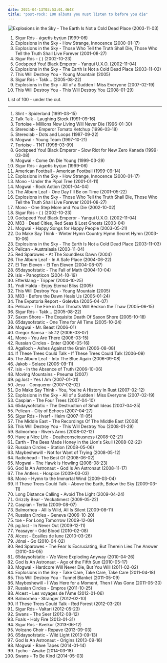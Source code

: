 ```yaml
---
date: 2021-04-13T03:53:01.464Z
title: "post-rock: 100 albums you must listen to before you die"
---
```

![Explosions in the Sky - The Earth Is Not a Cold Dead Place (2003-11-03)](http://coverartarchive.org/release/ca19daf0-1d0e-4bc4-9972-b2a1dab4356d/15041243224-500.jpg "Explosions in the Sky - The Earth Is Not a Cold Dead Place (2003-11-03)")
<ol class="albums">
<li data-cover="http://coverartarchive.org/release/3f38169f-6501-4383-8a0e-06d416338e8f/6928375238-500.jpg" data-tags="post-rock" role="button">Sigur Rós - ágætis byrjun (1999-06)</li>
<li data-cover="http://coverartarchive.org/release/3cf540c3-fed6-3e22-9b9c-404927874050/2835781208-500.jpg" data-tags="post-rock" role="button">Explosions in the Sky - How Strange, Innocence (2000-01-17)</li>
<li data-cover="http://coverartarchive.org/release/6d34fe86-5e12-373e-b02b-7f4777543724/12154902728-500.jpg" data-tags="post-rock" role="button">Explosions in the Sky - Those Who Tell the Truth Shall Die, Those Who Tell the Truth Shall Live Forever (2001-08-27)</li>
<li data-cover="https://img.discogs.com/VheYISXt_58od4eKphk3Dpi-pWA=/fit-in/600x529/filters:strip_icc():format(jpeg):mode_rgb():quality(90)/discogs-images/R-69857-1505864447-6375.jpeg.jpg" data-tags="post-rock" role="button">Sigur Rós - ( ) (2002-10-23)</li>
<li data-cover="http://coverartarchive.org/release/41bb9343-aec0-4619-8e8b-cf3d74d7d8fe/25247815398-500.jpg" data-tags="post-rock" role="button">Godspeed You! Black Emperor - Yanqui U.X.O. (2002-11-04)</li>
<li data-cover="http://coverartarchive.org/release/ca19daf0-1d0e-4bc4-9972-b2a1dab4356d/15041243224-500.jpg" data-tags="post-rock" role="button">Explosions in the Sky - The Earth Is Not a Cold Dead Place (2003-11-03)</li>
<li data-cover="https://img.discogs.com/hTywSIGX36GrVMcBP_DkZUS9sJ4=/fit-in/600x600/filters:strip_icc():format(jpeg):mode_rgb():quality(90)/discogs-images/R-1269964-1235539919.jpeg.jpg" data-tags="post-rock" role="button">This Will Destroy You - Young Mountain (2005)</li>
<li data-cover="http://coverartarchive.org/release/4e5c0257-cf0e-3ece-95e6-bf3dc4c18f2b/8227839938-500.jpg" data-tags="post-rock" role="button">Sigur Rós - Takk... (2005-08-22)</li>
<li data-cover="https://via.placeholder.com/450" data-tags="post-rock" role="button">Explosions in the Sky - All of a Sudden I Miss Everyone (2007-02-19)</li>
<li data-cover="http://coverartarchive.org/release/d0625be2-7d18-4ed8-a121-352ba282bd78/3370136741-500.jpg" data-tags="post-rock" role="button">This Will Destroy You - This Will Destroy You (2008-01-29)</li>
</ol>
List of 100 - under the cut.
<!-- more -->

_________________

<ol class="albums">
<li data-cover="http://coverartarchive.org/release/a16b871f-3b71-3bb0-9a9d-798b513a4fc0/11175324617-500.jpg" data-tags="post-rock, math rock" role="button">
Slint - Spiderland (1991-03-15)
</li>
<li data-cover="https://via.placeholder.com/450" data-tags="post-rock" role="button">
Talk Talk - Laughing Stock (1991-09-16)
</li>
<li data-cover="http://coverartarchive.org/release/19d89c34-6a91-4e7a-8d8a-499159e781cf/4483481718-500.jpg" data-tags="post-rock" role="button">
Tortoise - Millions Now Living Will Never Die (1996-01-30)
</li>
<li data-cover="https://img.discogs.com/4HkJGrtDwv0XVzjdnvH6ZADsIWc=/fit-in/600x537/filters:strip_icc():format(jpeg):mode_rgb():quality(90)/discogs-images/R-3327885-1325950798.jpeg.jpg" data-tags="electronic, experimental" role="button">
Stereolab - Emperor Tomato Ketchup (1996-03-18)
</li>
<li data-cover="http://coverartarchive.org/release/ac08220a-ca91-3c93-b31b-b231270773af/11622727078-500.jpg" data-tags="lounge, electronic, post-rock" role="button">
Stereolab - Dots and Loops (1997-09-22)
</li>
<li data-cover="https://img.discogs.com/MgbCo9h_A8B38ho2LhtEa6QR07k=/fit-in/300x300/filters:strip_icc():format(jpeg):mode_rgb():quality(90)/discogs-images/R-3204761-1320403054.jpeg.jpg" data-tags="post-rock" role="button">
Mogwai - Young Team (1997-10-21)
</li>
<li data-cover="http://coverartarchive.org/release/db2b85d1-912d-3965-bd5e-7c9dc18e2af1/22029271309-500.jpg" data-tags="post-rock" role="button">
Tortoise - TNT (1998-03-09)
</li>
<li data-cover="http://coverartarchive.org/release/745cec89-d876-4e34-9b26-281d6a8d7cac/1667179400-500.jpg" data-tags="post-rock" role="button">
Godspeed You! Black Emperor - Slow Riot for New Zero Kanada (1999-03-08)
</li>
<li data-cover="http://coverartarchive.org/release/3e24ce0c-8c65-3d11-a595-bd404d8695cc/6096170352-500.jpg" data-tags="post-rock" role="button">
Mogwai - Come On Die Young (1999-03-29)
</li>
<li data-cover="http://coverartarchive.org/release/3f38169f-6501-4383-8a0e-06d416338e8f/6928375238-500.jpg" data-tags="post-rock" role="button">
Sigur Rós - ágætis byrjun (1999-06)
</li>
<li data-cover="http://coverartarchive.org/release/aa4983e3-f20f-48fd-a446-8230a71c470b/7248178022-500.jpg" data-tags="indie rock, emo" role="button">
American Football - American Football (1999-09-14)
</li>
<li data-cover="http://coverartarchive.org/release/3cf540c3-fed6-3e22-9b9c-404927874050/2835781208-500.jpg" data-tags="post-rock" role="button">
Explosions in the Sky - How Strange, Innocence (2000-01-17)
</li>
<li data-cover="http://coverartarchive.org/release/6019dd2a-43ce-4f3c-9206-0f6e6e867dbc/9526726936-500.jpg" data-tags="post-rock" role="button">
Mono - Under the Pipal Tree (2001-01-11)
</li>
<li data-cover="http://coverartarchive.org/release/33a19b38-195f-4d41-82aa-60784b63e008/9519834306-500.jpg" data-tags="post-rock" role="button">
Mogwai - Rock Action (2001-04-04)
</li>
<li data-cover="http://coverartarchive.org/release/ac46568e-7818-4351-8d8a-a59ce427e636/21974963842-500.jpg" data-tags="post-rock" role="button">
The Album Leaf - One Day I'll Be on Time (2001-05-22)
</li>
<li data-cover="http://coverartarchive.org/release/6d34fe86-5e12-373e-b02b-7f4777543724/12154902728-500.jpg" data-tags="post-rock" role="button">
Explosions in the Sky - Those Who Tell the Truth Shall Die, Those Who Tell the Truth Shall Live Forever (2001-08-27)
</li>
<li data-cover="http://coverartarchive.org/release/a80c691b-9444-3db0-9bfe-ff08f7b23e62/11071657210-500.jpg" data-tags="post-rock" role="button">
Mono - One Step More and You Die (2002-10-02)
</li>
<li data-cover="https://img.discogs.com/VheYISXt_58od4eKphk3Dpi-pWA=/fit-in/600x529/filters:strip_icc():format(jpeg):mode_rgb():quality(90)/discogs-images/R-69857-1505864447-6375.jpeg.jpg" data-tags="post-rock" role="button">
Sigur Rós - ( ) (2002-10-23)
</li>
<li data-cover="http://coverartarchive.org/release/41bb9343-aec0-4619-8e8b-cf3d74d7d8fe/25247815398-500.jpg" data-tags="post-rock" role="button">
Godspeed You! Black Emperor - Yanqui U.X.O. (2002-11-04)
</li>
<li data-cover="https://img.discogs.com/cPOAGSV5Ub7EhGwDZKsrFmxKs00=/fit-in/600x597/filters:strip_icc():format(jpeg):mode_rgb():quality(90)/discogs-images/R-2711857-1362859603-3556.jpeg.jpg" data-tags="electronic, shoegaze" role="button">
M83 - Dead Cities, Red Seas & Lost Ghosts (2003-04)
</li>
<li data-cover="http://coverartarchive.org/release/b82ec0ff-d0d7-3af1-ac8c-78440e5f1c62/19956977765-500.jpg" data-tags="post-rock" role="button">
Mogwai - Happy Songs for Happy People (2003-05-21)
</li>
<li data-cover="https://img.discogs.com/dIVo8W4pFFey26llqo4MiI4cueQ=/fit-in/600x600/filters:strip_icc():format(jpeg):mode_rgb():quality(90)/discogs-images/R-613301-1167145727.jpeg.jpg" data-tags="post-rock" role="button">
Do Make Say Think - Winter Hymn Country Hymn Secret Hymn (2003-10-06)
</li>
<li data-cover="http://coverartarchive.org/release/ca19daf0-1d0e-4bc4-9972-b2a1dab4356d/15041243224-500.jpg" data-tags="post-rock" role="button">
Explosions in the Sky - The Earth Is Not a Cold Dead Place (2003-11-03)
</li>
<li data-cover="http://coverartarchive.org/release/71794ed3-3763-482b-b24e-7a6adf751aa9/22635557412-500.jpg" data-tags="post-rock, post-metal, sludge" role="button">
Pelican - Australasia (2003-11-04)
</li>
<li data-cover="https://img.discogs.com/W6C-QpKrpalhXPs4aDLwy56iQek=/fit-in/500x500/filters:strip_icc():format(jpeg):mode_rgb():quality(90)/discogs-images/R-558039-1131320823.jpeg.jpg" data-tags="post-rock" role="button">
Red Sparowes - At The Soundless Dawn (2004)
</li>
<li data-cover="http://coverartarchive.org/release/cc681229-1e2a-306d-b01c-c6f058f229bf/27655285092-500.jpg" data-tags="post-rock, instrumental" role="button">
The Album Leaf - In A Safe Place (2004-06-22)
</li>
<li data-cover="http://coverartarchive.org/release/db3eebbe-4d38-4cf9-8e70-2ee2643bcac1/23731746910-500.jpg" data-tags="post-rock" role="button">
El Ten Eleven - El Ten Eleven (2004-08-07)
</li>
<li data-cover="http://coverartarchive.org/release/e0e6f524-90b3-400a-aa4c-ab89e9c172f0/13891715369-500.jpg" data-tags="post-rock" role="button">
65daysofstatic - The Fall of Math (2004-10-04)
</li>
<li data-cover="http://coverartarchive.org/release/90088a59-b98d-4960-9abf-71a65ef16e71/14236443791-500.jpg" data-tags="post-metal" role="button">
Isis - Panopticon (2004-10-19)
</li>
<li data-cover="https://img.discogs.com/vDrhdpiSCQOv2B2i_eL7O77oHPg=/fit-in/500x446/filters:strip_icc():format(jpeg):mode_rgb():quality(90)/discogs-images/R-339667-1321456005.jpeg.jpg" data-tags="post-rock, electronic" role="button">
Efterklang - Tripper (2004-10-25)
</li>
<li data-cover="http://coverartarchive.org/release/e750d3d5-d213-3b14-8ae3-740bb58e0767/6253524832-500.jpg" data-tags="post-rock" role="button">
Yndi Halda - Enjoy Eternal Bliss (2005)
</li>
<li data-cover="https://img.discogs.com/hTywSIGX36GrVMcBP_DkZUS9sJ4=/fit-in/600x600/filters:strip_icc():format(jpeg):mode_rgb():quality(90)/discogs-images/R-1269964-1235539919.jpeg.jpg" data-tags="post-rock" role="button">
This Will Destroy You - Young Mountain (2005)
</li>
<li data-cover="http://coverartarchive.org/release/db85c244-53e7-441c-bab0-52c9c0d27450/1485479058-500.jpg" data-tags="electronic, shoegaze" role="button">
M83 - Before the Dawn Heals Us (2005-01-24)
</li>
<li data-cover="https://via.placeholder.com/450" data-tags="post-rock" role="button">
The Evpatoria Report - Golevka (2005-04-07)
</li>
<li data-cover="http://coverartarchive.org/release/65c232e4-cd6d-4354-a623-eab1b463d9b0/22635528848-500.jpg" data-tags="post-rock, instrumental" role="button">
Pelican - The Fire in Our Throats Will Beckon the Thaw (2005-06-15)
</li>
<li data-cover="http://coverartarchive.org/release/4e5c0257-cf0e-3ece-95e6-bf3dc4c18f2b/8227839938-500.jpg" data-tags="post-rock" role="button">
Sigur Rós - Takk... (2005-08-22)
</li>
<li data-cover="http://coverartarchive.org/release/24e54209-48ee-460c-b6c3-42df790f3ca9/10135113250-500.jpg" data-tags="post-rock" role="button">
Saxon Shore - The Exquisite Death Of Saxon Shore (2005-10-18)
</li>
<li data-cover="http://coverartarchive.org/release/a41e4735-76af-4ee3-aa0f-1d12eda2bf25/2737978532-500.jpg" data-tags="post-rock" role="button">
65daysofstatic - One Time for All Time (2005-10-24)
</li>
<li data-cover="https://img.discogs.com/x6SWrlbfsNYQ1w-fyD5DPOiuwpY=/fit-in/600x617/filters:strip_icc():format(jpeg):mode_rgb():quality(90)/discogs-images/R-699064-1599320517-4791.jpeg.jpg" data-tags="post-rock" role="button">
Mogwai - Mr. Beast (2006-01)
</li>
<li data-cover="https://img.discogs.com/HPCdbxJqpPcVjkR_WUklKAT8KDw=/fit-in/150x150/filters:strip_icc():format(jpeg):mode_rgb():quality(90)/discogs-images/R-5340331-1390948623-9950.jpeg.jpg" data-tags="post-rock" role="button">
Gregor Samsa - 55:12 (2006-03-07)
</li>
<li data-cover="http://coverartarchive.org/release/3bfa4c29-3425-320d-87ae-f6d0e9e83b75/3361339988-500.jpg" data-tags="post-rock" role="button">
Mono - You Are There (2006-03-15)
</li>
<li data-cover="https://img.discogs.com/6ifi1redUdOzAAkz0gVZTZbrRvY=/fit-in/300x300/filters:strip_icc():format(jpeg):mode_rgb():quality(90)/discogs-images/R-801151-1382705063-4726.jpeg.jpg" data-tags="post-rock, instrumental" role="button">
Russian Circles - Enter (2006-05-16)
</li>
<li data-cover="http://coverartarchive.org/release/b943e89a-2ae7-4cce-940a-c434c4f068cf/19071273840-500.jpg" data-tags="doom metal, folk metal, progressive metal" role="button">
Agalloch - Ashes Against the Grain (2006-08-08)
</li>
<li data-cover="http://coverartarchive.org/release/5c3fcbf5-4d4c-352f-9701-bc3e246e6c95/6533494753-500.jpg" data-tags="post-rock" role="button">
If These Trees Could Talk - If These Trees Could Talk (2006-09)
</li>
<li data-cover="https://img.discogs.com/GPy5UWU-bunOlZMGD56Pky5MSg0=/fit-in/600x529/filters:strip_icc():format(jpeg):mode_rgb():quality(90)/discogs-images/R-789533-1532239155-6833.jpeg.jpg" data-tags="post-rock" role="button">
The Album Leaf - Into The Blue Again (2006-09-08)
</li>
<li data-cover="http://coverartarchive.org/release/3c1a6130-416f-4d8d-8731-98a7f11b8b2a/2884904467-500.jpg" data-tags="post-rock" role="button">
Jakob - Solace (2006-09-11)
</li>
<li data-cover="http://coverartarchive.org/release/0ba88c6e-cc27-4d6b-bf98-638464ec069e/9123370524-500.jpg" data-tags="sludge, post-metal, post-rock" role="button">
Isis - In the Absence of Truth (2006-10-06)
</li>
<li data-cover="http://coverartarchive.org/release/3b5559fd-2ef6-451f-ad05-c7f80d8a5f1b/9546365317-500.jpg" data-tags="post-rock" role="button">
Moving Mountains - Pneuma (2007)
</li>
<li data-cover="http://coverartarchive.org/release/aa3740d6-5283-4d47-99ab-9837937e743c/8957154758-500.jpg" data-tags="post-rock" role="button">
pg.lost - Yes I Am (2007-01-01)
</li>
<li data-cover="http://coverartarchive.org/release/3a99332d-e326-46d6-acdc-f9935bdb9efb/26240956893-500.jpg" data-tags="post-rock, shoegaze, drone, experimental" role="button">
Jesu - Conqueror (2007-02-02)
</li>
<li data-cover="http://coverartarchive.org/release/41edeb3e-bb68-3ddc-87a8-c7ed8964e730/2155282117-500.jpg" data-tags="post-rock" role="button">
Do Make Say Think - You, You're A History In Rust (2007-02-12)
</li>
<li data-cover="https://via.placeholder.com/450" data-tags="post-rock" role="button">
Explosions in the Sky - All of a Sudden I Miss Everyone (2007-02-19)
</li>
<li data-cover="http://coverartarchive.org/release/2117afca-c69d-3225-bd8c-ac469ef043cd/14990944529-500.jpg" data-tags="post-rock" role="button">
Caspian - The Four Trees (2007-04-10)
</li>
<li data-cover="http://coverartarchive.org/release/72bc36e5-6af1-4d62-b72d-ec60cfa5fea6/3248569775-500.jpg" data-tags="post-rock" role="button">
65daysofstatic - The Destruction of Small Ideas (2007-04-25)
</li>
<li data-cover="http://coverartarchive.org/release/8dcdef43-6ca6-45b8-90f9-9eefe8e038d0/16157041487-500.jpg" data-tags="post-rock" role="button">
Pelican - City of Echoes (2007-04-27)
</li>
<li data-cover="http://coverartarchive.org/release/a8270390-c345-4d3a-a341-187722f75160/8583241241-500.jpg" data-tags="post-rock, icelandic" role="button">
Sigur Rós - Hvarf - Heim (2007-11-05)
</li>
<li data-cover="https://img.discogs.com/UBd7YqXMjTGwZKEQrXE1EotW9co=/fit-in/600x800/filters:strip_icc():format(jpeg):mode_rgb():quality(90)/discogs-images/R-1944687-1546335869-8526.jpeg.jpg" data-tags="indie, folk, post-rock, indie folk" role="button">
The Middle East - The Recordings Of The Middle East (2008)
</li>
<li data-cover="http://coverartarchive.org/release/d0625be2-7d18-4ed8-a121-352ba282bd78/3370136741-500.jpg" data-tags="post-rock" role="button">
This Will Destroy You - This Will Destroy You (2008-01-29)
</li>
<li data-cover="http://coverartarchive.org/release/7595a6c9-7ae5-4dc3-b9d1-c96f1a928f45/11979030393-500.jpg" data-tags="post-rock, piano, instrumental, ambient" role="button">
Balmorhea - Rivers Arms (2008-02-12)
</li>
<li data-cover="http://coverartarchive.org/release/1b354727-7edb-4216-b416-67a4a9030fb4/27119269087-500.jpg" data-tags="shoegaze" role="button">
Have a Nice Life - Deathconsciousness (2008-02-21)
</li>
<li data-cover="http://coverartarchive.org/release/af17e2e2-6b02-44b8-a848-67c7f66f6803/17517986245-500.jpg" data-tags="drone, instrumental, post-rock" role="button">
Earth - The Bees Made Honey in the Lion's Skull (2008-02-22)
</li>
<li data-cover="https://img.discogs.com/WeMm4fW-DXjuCRJ7rbJgEVB51UI=/fit-in/600x529/filters:strip_icc():format(jpeg):mode_rgb():quality(90)/discogs-images/R-1358916-1532781976-1391.jpeg.jpg" data-tags="post-rock, instrumental" role="button">
Russian Circles - Station (2008-05-06)
</li>
<li data-cover="https://via.placeholder.com/450" data-tags="post-rock" role="button">
Maybeshewill - Not for Want of Trying (2008-05-12)
</li>
<li data-cover="http://coverartarchive.org/release/af8722d8-6248-4b9c-9d30-2183eafa2ed9/7955669731-500.jpg" data-tags="rock, alternative, alternative rock, indie" role="button">
Radiohead - The Best Of (2008-06-02)
</li>
<li data-cover="https://via.placeholder.com/450" data-tags="post-rock" role="button">
Mogwai - The Hawk is Howling (2008-08-23)
</li>
<li data-cover="http://coverartarchive.org/release/bb23df9f-5085-4457-af94-5d92e3f3b56d/4781852879-500.jpg" data-tags="post-rock" role="button">
God Is An Astronaut - God Is An Astronaut (2008-11-17)
</li>
<li data-cover="https://img.discogs.com/GxQjBeFyocuKNcGZ4c-UBv-dTTk=/fit-in/600x600/filters:strip_icc():format(jpeg):mode_rgb():quality(90)/discogs-images/R-1855864-1266676841.jpeg.jpg" data-tags="indie, haunting" role="button">
The Antlers - Hospice (2009-03-03)
</li>
<li data-cover="http://coverartarchive.org/release/d28d9760-c79b-432f-a9dd-54442f2caf45/9526718277-500.jpg" data-tags="post-rock" role="button">
Mono - Hymn to the Immortal Wind (2009-03-04)
</li>
<li data-cover="http://coverartarchive.org/release/c5107679-e2b1-42c4-9281-7f9189a46e15/3357006181-500.jpg" data-tags="post-rock" role="button">
If These Trees Could Talk - Above the Earth, Below the Sky (2009-03-11)
</li>
<li data-cover="http://coverartarchive.org/release/cf381502-2c8d-46df-99d0-f2614549738b/3377039384-500.jpg" data-tags="post-rock" role="button">
Long Distance Calling - Avoid The Light (2009-04-24)
</li>
<li data-cover="http://coverartarchive.org/release/5d7797f1-7efc-350e-8d1f-71c5229502e0/2276646471-500.jpg" data-tags="indie rock" role="button">
Grizzly Bear - Veckatimest (2009-05-22)
</li>
<li data-cover="http://coverartarchive.org/release/cfcef241-4a2c-39d8-95ea-6be87a10f902/3323039609-500.jpg" data-tags="post-rock" role="button">
Caspian - Tertia (2009-08-07)
</li>
<li data-cover="http://coverartarchive.org/release/599a78e5-30ca-4821-a54a-3c1343eff113/18725254022-500.jpg" data-tags="post-rock" role="button">
Balmorhea - All Is Wild, All Is Silent (2009-08-11)
</li>
<li data-cover="http://coverartarchive.org/release/acac3cdb-ccd5-3736-87b3-1554de5a83be/3331811954-500.jpg" data-tags="post-rock" role="button">
Russian Circles - Geneva (2009-10-20)
</li>
<li data-cover="http://coverartarchive.org/release/695060cc-1a85-4dc9-8e85-aa50b74964ef/6304189097-500.jpg" data-tags="post-rock, post rock" role="button">
toe - For Long Tomorrow (2009-12-09)
</li>
<li data-cover="http://coverartarchive.org/release/3ead5b02-bfb8-4a8e-87c5-80b1552eddeb/27862273102-500.jpg" data-tags="post-rock" role="button">
pg.lost - In Never Out (2009-12-11)
</li>
<li data-cover="http://coverartarchive.org/release/8d2dca48-73cb-3739-a6e8-abdca9538134/8303197337-500.jpg" data-tags="indie" role="button">
Yeasayer - Odd Blood (2010-02-08)
</li>
<li data-cover="http://coverartarchive.org/release/33749b62-1fa9-4ab0-b1e2-8696e3386bae/2239809767-500.jpg" data-tags="shoegaze, atmospheric black metal, post-rock" role="button">
Alcest - Écailles de lune (2010-03-26)
</li>
<li data-cover="https://img.discogs.com/UOImzRtyth_QOHrx5B-rmRoqvy8=/fit-in/483x476/filters:strip_icc():format(jpeg):mode_rgb():quality(90)/discogs-images/R-2213328-1270206465.jpeg.jpg" data-tags="post-rock" role="button">
Jónsi - Go (2010-04-02)
</li>
<li data-cover="http://coverartarchive.org/release/44d3ede3-2787-3873-98c5-e4b26fe63e03/29003061537-500.jpg" data-tags="post-rock" role="button">
Red Sparowes - The Fear Is Excruciating, But Therein Lies The Answer (2010-04-05)
</li>
<li data-cover="http://coverartarchive.org/release/248b104a-4865-41bc-9635-7f2edade8c9d/3248579787-500.jpg" data-tags="post-rock, electronic" role="button">
65daysofstatic - We Were Exploding Anyway (2010-04-26)
</li>
<li data-cover="http://coverartarchive.org/release/a36ab113-612d-4e2d-92f0-47ffda893f6a/4793906460-500.jpg" data-tags="post-rock" role="button">
God Is An Astronaut - Age of the Fifth Sun (2010-05-17)
</li>
<li data-cover="http://coverartarchive.org/release/94f4bf51-b0be-4fd3-bfd0-0f744bc18a93/25713773260-500.jpg" data-tags="post-rock" role="button">
Mogwai - Hardcore Will Never Die, But You Will (2011-02-02)
</li>
<li data-cover="http://coverartarchive.org/release/aec34795-7691-3451-b9ce-fc53ad901420/11793213169-500.jpg" data-tags="post-rock" role="button">
Explosions in the Sky - Take Care, Take Care, Take Care (2011-04-18)
</li>
<li data-cover="http://coverartarchive.org/release/be65cd51-9d05-339f-8fd2-07c9f174c736/21716514907-500.jpg" data-tags="post-rock" role="button">
This Will Destroy You - Tunnel Blanket (2011-05-09)
</li>
<li data-cover="http://coverartarchive.org/release/dd366e1c-8c46-487c-804f-664c21cc9e4a/3370183666-500.jpg" data-tags="post-rock" role="button">
Maybeshewill - I Was Here for a Moment, Then I Was Gone (2011-05-30)
</li>
<li data-cover="http://coverartarchive.org/release/65bc450d-2304-47d9-b114-e84b8bc56811/3331814020-500.jpg" data-tags="post-metal, post-rock" role="button">
Russian Circles - Empros (2011-10-25)
</li>
<li data-cover="http://coverartarchive.org/release/4de22942-1416-409f-a242-47c329288dd5/2239835239-500.jpg" data-tags="shoegaze, post-rock" role="button">
Alcest - Les voyages de l'Âme (2012-01-06)
</li>
<li data-cover="https://via.placeholder.com/450" data-tags="post-rock" role="button">
Balmorhea - Stranger (2012-02-10)
</li>
<li data-cover="http://coverartarchive.org/release/6e2f5fb4-5c55-45c3-8e16-572c46a9ddcc/2884696107-500.jpg" data-tags="post-rock" role="button">
If These Trees Could Talk - Red Forest (2012-03-20)
</li>
<li data-cover="http://coverartarchive.org/release/173c790a-264c-4134-9ffb-9b7aa78da6f5/1819827377-500.jpg" data-tags="ambient, post-rock" role="button">
Sigur Rós - Valtari (2012-05-23)
</li>
<li data-cover="http://coverartarchive.org/release/f4a636f1-4732-4bc0-8559-66b8b3bc345f/1940789966-500.jpg" data-tags="post-rock, experimental" role="button">
Swans - The Seer (2012-08-12)
</li>
<li data-cover="http://coverartarchive.org/release/e5656e38-a4a8-4ee1-9ea4-4273a2275497/25391187859-500.jpg" data-tags="indie rock" role="button">
Foals - Holy Fire (2013-01-31)
</li>
<li data-cover="https://img.discogs.com/ZRZ3arDJhUvbwFmGX3lIKu3jEDw=/fit-in/600x600/filters:strip_icc():format(jpeg):mode_rgb():quality(90)/discogs-images/R-4660919-1371404516-4044.jpeg.jpg" data-tags="post-rock" role="button">
Sigur Rós - Kveikur (2013-06-12)
</li>
<li data-cover="http://coverartarchive.org/release/a4514530-80ec-4765-a903-6dac355031e1/5208050605-500.jpg" data-tags="indie, folk, post-rock, indie folk, 10s, 2010s, jagjaguwar, 2013 albums" role="button">
Volcano Choir - Repave (2013-09-03)
</li>
<li data-cover="http://coverartarchive.org/release/e6a2f498-410f-4227-9357-da436a70dbf6/7152725363-500.jpg" data-tags="post-rock" role="button">
65daysofstatic - Wild Light (2013-09-13)
</li>
<li data-cover="http://coverartarchive.org/release/af63df92-5839-4e40-9736-e7ef5d7fa66f/5180052800-500.jpg" data-tags="post-rock" role="button">
God Is An Astronaut - Origins (2013-09-16)
</li>
<li data-cover="http://coverartarchive.org/release/eac0fab9-d4d3-452a-a90e-12648c291187/8379301227-500.jpg" data-tags="post-rock" role="button">
Mogwai - Rave Tapes (2014-01-14)
</li>
<li data-cover="http://coverartarchive.org/release/0b2a9196-d842-4a2b-89ea-d77838789384/8490230955-500.jpg" data-tags="electronic, indie, instrumental, ambient, post-rock" role="button">
Tycho - Awake (2014-03-18)
</li>
<li data-cover="http://coverartarchive.org/release/01430596-3eaa-4d2f-8198-8e15aac948bd/7269530596-500.jpg" data-tags="post-rock" role="button">
Swans - To Be Kind (2014-05-03)
</li>
</ol>
